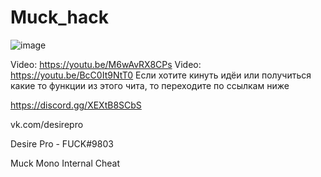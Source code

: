 # Muck_hack
![image](https://user-images.githubusercontent.com/59990384/134267776-84650987-db12-4f4c-9ace-2360caf8ec80.png)

Video: https://youtu.be/M6wAvRX8CPs
Video: https://youtu.be/BcC0It9NtT0
Если хотите кинуть идёи или получиться какие то функции из этого чита, то переходите по ссылкам ниже

https://discord.gg/XEXtB8SCbS

vk.com/desirepro

Desire Pro - FUCK#9803

Muck Mono Internal Cheat 

